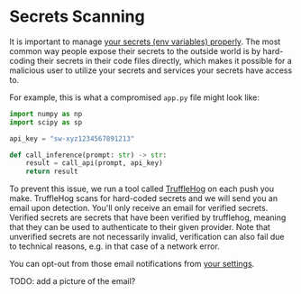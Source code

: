 # Secrets Scanning

It is important to manage [your secrets (env variables) properly](./spaces-overview#managing-secrets-and-environment-variables). The most common way people expose their secrets to the outside world is by hard-coding their secrets in their code files directly, which makes it possible for a malicious user to utilize your secrets and services your secrets have access to.

For example, this is what a compromised `app.py` file might look like:

```py
import numpy as np
import scipy as sp

api_key = "sw-xyz1234567891213"

def call_inference(prompt: str) -> str:
    result = call_api(prompt, api_key)
    return result
```

To prevent this issue, we run a tool called [TruffleHog](https://trufflesecurity.com/trufflehog) on each push you make. TruffleHog scans for hard-coded secrets and we will send you an email upon detection. You'll only receive an email for verified secrets. Verified secrets are secrets that have been verified by trufflehog, meaning that they can be used to authenticate to their given provider. Note that unverified secrets are not necessarily invalid, verification can also fail due to technical reasons, e.g. in that case of a network error.

You can opt-out from those email notifications from [your settings](https://huggingface.co/settings/notifications).

TODO: add a picture of the email?
